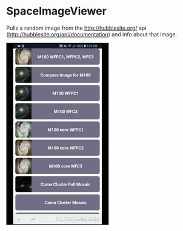 # SpaceImageViewer
Pulls a random image from the http://hubblesite.org/ api (http://hubblesite.org/api/documentation) and info about that image.

![Alt Text](ezgif.com-optimize1.gif)
